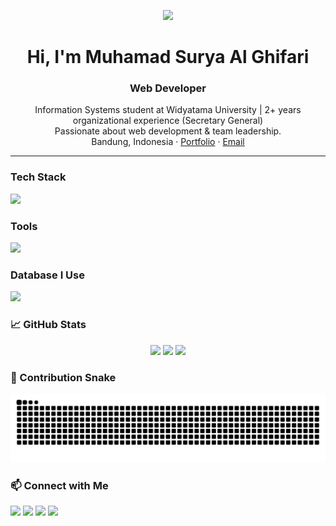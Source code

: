 <p align="center">
  <img src="https://user-images.githubusercontent.com/18350557/176309783-0785949b-9127-417c-8b55-ab5a4333674e.gif" width="80" />
</p>

<h1 align="center">Hi, I'm Muhamad Surya Al Ghifari</h1>
<h3 align="center">Web Developer</h3>

<p align="center">
  Information Systems student at Widyatama University | 2+ years organizational experience (Secretary General)<br>
  Passionate about web development & team leadership.<br>
  Bandung, Indonesia · <a href="http://www.suryaalghifari.com/">Portfolio</a> · <a href="mailto:m.suryaalghifari@gmail.com">Email</a>
</p>

---
### Tech Stack
<p align="left">
  <img src="https://skillicons.dev/icons?i=js,php,python,dart,java,html,css,ts,react,vue,nodejs,express,laravel,flutter,bootstrap,tailwind,wordpress" height="48" />
</p>

### Tools
<p align="left">
  <img src="https://skillicons.dev/icons?i=git,vscode,figma,github,ps,pr,ae,docker,linux,windows,sublime,vercel,blender,unity" height="48" />
</p>

### Database I Use
<p align="left">
  <img src="https://skillicons.dev/icons?i=mysql,mongodb,postgres,firebase,supabase" height="48" />
</p>


### 📈 GitHub Stats
<p align="center">
  <img src="https://github-readme-stats.vercel.app/api?username=Suryaalghifari&show_icons=true&theme=github_dark" height="150"/>
  <img src="https://github-readme-stats.vercel.app/api/top-langs/?username=Suryaalghifari&layout=compact&theme=github_dark" height="150"/>
  <img src="https://github-readme-streak-stats.herokuapp.com/?user=Suryaalghifari&theme=dark&hide_border=true" height="150"/>
</p>

### 🐍 Contribution Snake
<p align="center">
  <picture>
    <source media="(prefers-color-scheme: dark)" srcset="https://raw.githubusercontent.com/Suryaalghifari/github-contribution-snake/output/github-contribution-grid-snake-dark.svg" />
    <source media="(prefers-color-scheme: light)" srcset="https://raw.githubusercontent.com/Suryaalghifari/github-contribution-snake/output/github-contribution-grid-snake.svg" />
    <img alt="github contribution grid snake animation" src="https://raw.githubusercontent.com/Suryaalghifari/github-contribution-snake/output/github-contribution-grid-snake.svg" />
  </picture>
</p>

### 📫 Connect with Me
<p align="left">
  <a href="https://www.linkedin.com/in/yourlinkedin/"><img src="https://img.shields.io/badge/LinkedIn-blue?logo=linkedin&style=for-the-badge" /></a>
  <a href="mailto:m.suryaalghifari@gmail.com"><img src="https://img.shields.io/badge/Gmail-red?logo=gmail&style=for-the-badge" /></a>
  <a href="https://www.instagram.com/yourusername/"><img src="https://img.shields.io/badge/Instagram-E4405F?style=for-the-badge&logo=instagram&logoColor=white"/></a>
  <a href="http://www.suryaalghifari.com/"><img src="https://img.shields.io/badge/Website-3423A6?style=for-the-badge&logo=Google-Chrome&logoColor=white"/></a>
</p>
